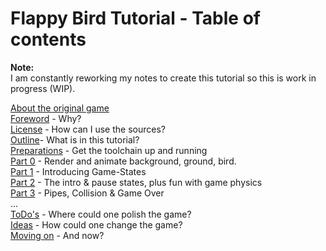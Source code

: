 # Flappy Bird Tutorial - Table of contents

**Note:**<br>
I am constantly reworking my notes to create this tutorial so this is work in progress (WIP).

[About the original game](About_FB.md)<br>
[Foreword](Foreword.md) - Why?<br>
[License](License.md) - How can I use the sources?<br>
[Outline](Outline.md)- What is in this tutorial? <br>
[Preparations](Toolchain.md) - Get the toolchain up and running<br>
[Part 0](FlappyBird_0.md) - Render and animate background, ground, bird.<br>
[Part 1](FlappyBird_1.md) - Introducing Game-States<br>
[Part 2](FlappyBird_2.md) - The intro & pause states, plus fun with game physics<br>
[Part 3](FlappyBird_3.md) - Pipes, Collision & Game Over<br>
...<br>
[ToDo's](Todo.md) - Where could one polish the game?<br>
[Ideas](Ideas.md) - How could one change the game?<br>
[Moving on](Next.md) - And now?<br>
